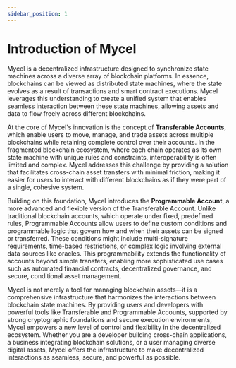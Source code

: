 ```yaml
---
sidebar_position: 1
---
```


# Introduction of Mycel

Mycel is a decentralized infrastructure designed to synchronize state machines across a diverse array of blockchain platforms. In essence, blockchains can be viewed as distributed state machines, where the state evolves as a result of transactions and smart contract executions. Mycel leverages this understanding to create a unified system that enables seamless interaction between these state machines, allowing assets and data to flow freely across different blockchains.

At the core of Mycel's innovation is the concept of **Transferable Accounts**, which enable users to move, manage, and trade assets across multiple blockchains while retaining complete control over their accounts. In the fragmented blockchain ecosystem, where each chain operates as its own state machine with unique rules and constraints, interoperability is often limited and complex. Mycel addresses this challenge by providing a solution that facilitates cross-chain asset transfers with minimal friction, making it easier for users to interact with different blockchains as if they were part of a single, cohesive system.

Building on this foundation, Mycel introduces the **Programmable Account**, a more advanced and flexible version of the Transferable Account. Unlike traditional blockchain accounts, which operate under fixed, predefined rules, Programmable Accounts allow users to define custom conditions and programmable logic that govern how and when their assets can be signed or transferred. These conditions might include multi-signature requirements, time-based restrictions, or complex logic involving external data sources like oracles. This programmability extends the functionality of accounts beyond simple transfers, enabling more sophisticated use cases such as automated financial contracts, decentralized governance, and secure, conditional asset management.

Mycel is not merely a tool for managing blockchain assets—it is a comprehensive infrastructure that harmonizes the interactions between blockchain state machines. By providing users and developers with powerful tools like Transferable and Programmable Accounts, supported by strong cryptographic foundations and secure execution environments, Mycel empowers a new level of control and flexibility in the decentralized ecosystem. Whether you are a developer building cross-chain applications, a business integrating blockchain solutions, or a user managing diverse digital assets, Mycel offers the infrastructure to make decentralized interactions as seamless, secure, and powerful as possible.

